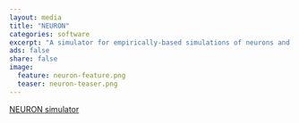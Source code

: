 ```yaml
---
layout: media
title: "NEURON"
categories: software
excerpt: "A simulator for empirically-based simulations of neurons and networks of neurons"
ads: false
share: false
image:
  feature: neuron-feature.png
  teaser: neuron-teaser.png
---
```


[NEURON simulator](http://www.neuron.yale.edu/neuron/)